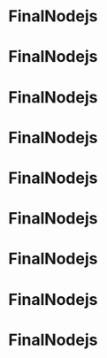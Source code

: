 # FinalNodejs
# FinalNodejs
# FinalNodejs
# FinalNodejs
# FinalNodejs
# FinalNodejs
# FinalNodejs
# FinalNodejs
# FinalNodejs
